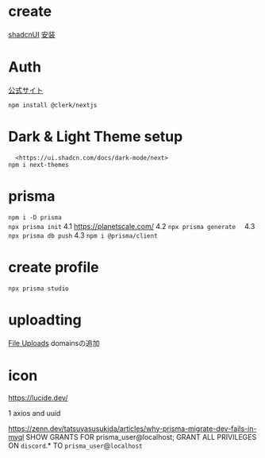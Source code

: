 # create

  [shadcnUI](<https://ui.shadcn.com/>)
  [安装](<https://ui.shadcn.com/docs/installation/next>)

# Auth

   [公式サイト](<https://dashboard.clerk.com/>)

  `npm install @clerk/nextjs`

# Dark & Light Theme setup

      <https://ui.shadcn.com/docs/dark-mode/next>
    npm i next-themes

# prisma  

   `npm i -D prisma`  
    `npx prisma init`
  4.1 <https://planetscale.com/>
  4.2 `npx prisma generate`
　4.3　`npx prisma db push`
  4.3 `npm i @prisma/client`

# create profile

  `npx prisma studio`

# uploadting 
  [File Uploads](<https://docs.uploadthing.com/getting-started>)
   domainsの追加 

# icon
   https://lucide.dev/

1  axios  and  uuid

https://zenn.dev/tatsuyasusukida/articles/why-prisma-migrate-dev-fails-in-myql
SHOW GRANTS FOR prisma_user@localhost;
GRANT ALL PRIVILEGES ON `discord`.* TO `prisma_user`@`localhost`